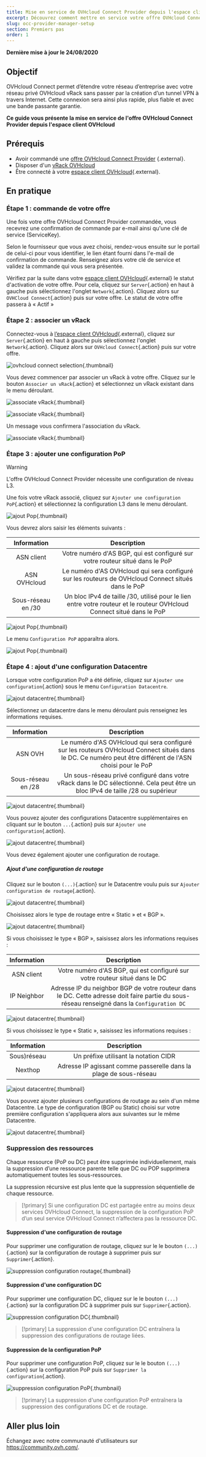 ```yaml
---
title: Mise en service de OVHcloud Connect Provider depuis l'espace client OVHcloud
excerpt: Découvrez comment mettre en service votre offre OVHcloud Connect Provider depuis votre espace client OVHcloud
slug: occ-provider-manager-setup
section: Premiers pas
order: 1
---
```


**Dernière mise à jour le 24/08/2020**

## Objectif

OVHcloud Connect permet d’étendre votre réseau d’entreprise avec votre réseau privé OVHcloud vRack sans passer par la création d’un tunnel VPN à travers Internet. Cette connexion sera ainsi plus rapide, plus fiable et avec une bande passante garantie. 

**Ce guide vous présente la mise en service de l'offre OVHcloud Connect Provider depuis l'espace client OVHcloud**

## Prérequis

- Avoir commandé une [offre OVHcloud Connect Provider](https://www.ovh.com/fr/solutions/ovhcloud-connect/) {.external}.
- Disposer d'un [vRack OVHcloud](https://www.ovh.com/fr/solutions/vrack/)
- Être connecté à votre [espace client OVHcloud](https://www.ovh.com/auth/?action=gotomanager){.external}.

## En pratique

### Étape 1 : commande de votre offre

Une fois votre offre OVHcloud Connect Provider commandée, vous recevrez une confirmation de commande par e-mail ainsi qu'une clé de service (ServiceKey).

Selon le fournisseur que vous avez choisi, rendez-vous ensuite sur le portail de celui-ci pour vous identifier, le lien étant fourni dans l'e-mail de confirmation de commande. 
Renseignez alors votre clé de service et validez la commande qui vous sera présentée.

Vérifiez par la suite dans votre  [espace client OVHcloud](https://www.ovh.com/auth/?action=gotomanager){.external} le statut d'activation de votre offre. Pour cela, cliquez sur `Server`{.action} en haut à gauche puis sélectionnez l'onglet `Network`{.action}. Cliquez alors sur `OVHCloud Connect`{.action} puis sur votre offre. Le statut de votre offre passera à « Actif »


### Étape 2 : associer un vRack

Connectez-vous à [l’espace client OVHcloud](https://www.ovh.com/auth/?action=gotomanager){.external}, cliquez sur `Server`{.action} en haut à gauche puis sélectionnez l'onglet `Network`{.action}. Cliquez alors sur `OVHcloud Connect`{.action} puis sur votre offre.

![ovhcloud connect selection](images/occ1.png){.thumbnail}

Vous devez commencer par associer un vRack à votre offre. Cliquez sur le bouton  `Associer un vRack`{.action} et sélectionnez un vRack existant dans le menu déroulant. 

![associate vRack](images/vrack1.png){.thumbnail}

![associate vRack](images/vrack1-1.png){.thumbnail}

Un message vous confirmera l'association du vRack.

![associate vRack](images/vrack2.png){.thumbnail}

### Étape 3 : ajouter une configuration PoP

> [!warning]
> L'offre OVHcloud Connect Provider nécessite une configuration de niveau L3.
>

Une fois votre vRack associé, cliquez sur `Ajouter une configuration PoP`{.action} et sélectionnez la configuration L3 dans le menu déroulant.

![ajout Pop](images/pop1.png){.thumbnail}

Vous devrez alors saisir les éléments suivants :

| Information    | Description |
|:-------:|:------:|
| ASN client    | Votre numéro d'AS BGP, qui est configuré sur votre routeur situé dans le PoP |
| ASN OVHcloud    | Le numéro d'AS OVHcloud qui sera configuré sur les routeurs de OVHcloud Connect situés dans le PoP |
| Sous-réseau en /30    | Un bloc IPv4 de taille /30, utilisé pour le lien entre votre routeur et le routeur OVHcloud Connect situé dans le PoP |


![ajout Pop](images/l3pop1-1.png){.thumbnail}

Le menu `Configuration PoP` apparaîtra alors.

![ajout Pop](images/l3pop2.png){.thumbnail}

### Étape 4 : ajout d'une configuration Datacentre 

Lorsque votre configuration PoP a été définie, cliquez sur `Ajouter une configuration`{.action} sous le menu `Configuration Datacentre`.

![ajout datacentre](images/l3dc0.png){.thumbnail}

Sélectionnez un datacentre dans le menu déroulant puis renseignez les informations requises. 

| Information    | Description |
|:-------:|:------:|
| ASN OVH    | Le numéro d'AS OVHcloud qui sera configuré sur les routeurs OVHcloud Connect situés dans le DC. Ce numéro peut être différent de l'ASN choisi pour le PoP |
| Sous-réseau en /28    |  Un sous-réseau privé configuré dans votre vRack dans le DC sélectionné. Cela peut être un bloc IPv4 de taille /28 ou supérieur |

![ajout datacentre](images/l3dc1.png){.thumbnail}

Vous pouvez ajouter des configurations Datacentre supplémentaires en cliquant sur le bouton `...`{.action} puis sur `Ajouter une configuration`{.action}.

![ajout datacentre](images/l3dc1-1.png){.thumbnail}

Vous devez également ajouter une configuration de routage.

##### **Ajout d'une configuration de routage**

Cliquez sur le bouton `(...)`{.action} sur le Datacentre voulu puis sur `Ajouter configuration de routage`{.action}.

![ajout datacentre](images/l3dc2.png){.thumbnail}

Choisissez alors le type de routage entre « Static » et « BGP ».

![ajout datacentre](images/l3dc3.png){.thumbnail}

Si vous choisissez le type « BGP », saisissez alors les informations requises :

| Information    | Description |
|:-------:|:------:|
| ASN client    | Votre numéro d'AS BGP, qui est configuré sur votre routeur situé dans le DC |
| IP Neighbor    | Adresse IP du neighbor BGP de votre routeur dans le DC. Cette adresse doit faire partie du sous-réseau renseigné dans la `Configuration DC` |

![ajout datacentre](images/l3dc5.png){.thumbnail}

Si vous choisissez le type « Static », saisissez les informations requises :

| Information    | Description |
|:-------:|:------:|
| Sous)réseau    | Un préfixe utilisant la notation CIDR |
| Nexthop    | Adresse IP agissant comme passerelle dans la plage de sous-réseau |

![ajout datacentre](images/l3dc4.png){.thumbnail}

Vous pouvez ajouter plusieurs configurations de routage au sein d'un même Datacentre. Le type de configuration (BGP ou Static) choisi sur votre première configuration s'appliquera alors aux suivantes sur le même Datacentre.

![ajout datacentre](images/l3dc6.png){.thumbnail}

### Suppression des ressources

Chaque ressource (PoP ou DC) peut être supprimée individuellement, mais la suppression d’une ressource parente telle que DC ou POP supprimera automatiquement toutes les sous-ressources.

La suppression récursive est plus lente que la suppression séquentielle de chaque ressource.

> [!primary]
> Si une configuration DC est partagée entre au moins deux services OVHcloud Connect, la suppression de la configuration PoP d’un seul service OVHcloud Connect n’affectera pas la ressource DC.
>

#### Suppression d'une configuration de routage

Pour supprimer une configuration de routage, cliquez sur le le bouton `(...)`{.action} sur la configuration de routage à supprimer puis sur `Supprimer`{.action}.

![suppression configuration routage](images/deleterouting.png){.thumbnail}

#### Suppression d'une configuration DC

Pour supprimer une configuration DC, cliquez sur le le bouton `(...)`{.action} sur la configuration DC à supprimer puis sur `Supprimer`{.action}.

![suppression configuration DC](images/deletedc.png){.thumbnail}

> [!primary]
> La suppression d'une configuration DC entraînera la suppression des configurations de routage liées.
>

#### Suppression de la configuration PoP

Pour supprimer une configuration PoP, cliquez sur le le bouton `(...)`{.action} sur la configuration PoP puis sur `Supprimer la configuration`{.action}.

![suppression configuration PoP](images/deletepopl3.png){.thumbnail}

> [!primary]
> La suppression d'une configuration PoP entraînera la suppression des configurations DC et de routage.
>

## Aller plus loin

Échangez avec notre communauté d'utilisateurs sur <https://community.ovh.com/>.
